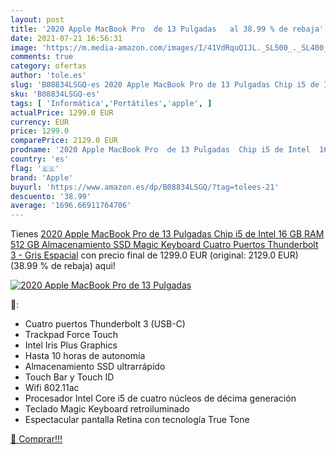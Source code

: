 ```yaml
---
layout: post
title: '2020 Apple MacBook Pro  de 13 Pulgadas   al 38.99 % de rebaja'
date: 2021-07-21 16:56:31
image: 'https://m.media-amazon.com/images/I/41VdRquQ1JL._SL500_._SL400_.jpg'
comments: true
category: ofertas
author: 'tole.es'
slug: 'B08834LSGQ-es 2020 Apple MacBook Pro de 13 Pulgadas Chip i5 de Intel 16...'
sku: 'B08834LSGQ-es'
tags: [ 'Informática','Portátiles','apple', ]
actualPrice: 1299.0 EUR
currency: EUR
price: 1299.0
comparePrice: 2129.0 EUR
prodname: '2020 Apple MacBook Pro  de 13 Pulgadas  Chip i5 de Intel  16 GB RAM  512 GB Almacenamiento SSD  Magic Keyboard  Cuatro Puertos Thunderbolt 3  - Gris Espacial'
country: 'es'
flag: '🇪🇸'
brand: 'Apple'
buyurl: 'https://www.amazon.es/dp/B08834LSGQ/?tag=tolees-21'
descuento: '38.99'
average: '1696.66911764706'
---
```


Tienes [2020 Apple MacBook Pro  de 13 Pulgadas  Chip i5 de Intel  16 GB RAM  512 GB Almacenamiento SSD  Magic Keyboard  Cuatro Puertos Thunderbolt 3  - Gris Espacial](https://www.amazon.es/dp/B08834LSGQ/?tag=tolees-21) con precio final de  1299.0 EUR (original: 2129.0 EUR) (38.99 %  de rebaja) aqui!

[![2020 Apple MacBook Pro  de 13 Pulgadas  ](https://m.media-amazon.com/images/I/41VdRquQ1JL._SL500_._SL400_.jpg)](https://www.amazon.es/dp/B08834LSGQ/?tag=tolees-21)

🔎:

- Cuatro puertos Thunderbolt 3 (USB-C)
- Trackpad Force Touch
- Intel Iris Plus Graphics
- Hasta 10 horas de autonomía
- Almacenamiento SSD ultrarrápido
- Touch Bar y Touch ID
- Wifi 802.11ac
- Procesador Intel Core i5 de cuatro núcleos de décima generación
- Teclado Magic Keyboard retroiluminado
- Espectacular pantalla Retina con tecnología True Tone

[🛒 Comprar!!!](https://www.amazon.es/dp/B08834LSGQ/?tag=tolees-21)
